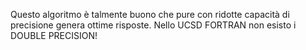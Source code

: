 Questo algoritmo è talmente buono che pure con ridotte capacità di precisione
genera ottime risposte. Nello UCSD FORTRAN non esisto i DOUBLE PRECISION!
